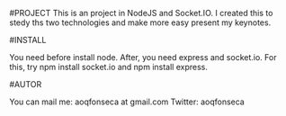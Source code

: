 #PROJECT
This is an project in NodeJS and Socket.IO. I created this to stedy ths two technologies and make more easy present my keynotes.

#INSTALL

You need before install node.
After, you need express and socket.io. For this, try npm install socket.io and npm install express.

#AUTOR

You can mail me: aoqfonseca at gmail.com
Twitter: aoqfonseca

